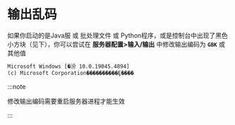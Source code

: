 # 输出乱码

如果你启动的是Java服 或 批处理文件 或 Python程序，或是控制台中出现了黑色小方块（见下），你可以尝试在 **服务器配置>输入/输出** 中修改输出编码为 **`GBK`** 或其他值

```txt
Microsoft Windows [�汾 10.0.19045.4894]
(c) Microsoft Corporation����������Ȩ����
```

:::note

修改输出编码需要重启服务器进程才能生效

:::
